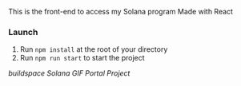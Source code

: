 This is the front-end to access my Solana program
Made with React

### **Launch**
1. Run `npm install` at the root of your directory
2. Run `npm run start` to start the project



*buildspace Solana GIF Portal Project*
